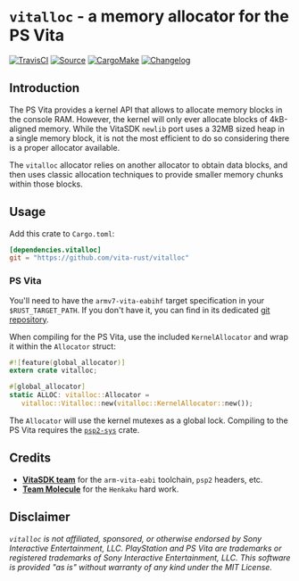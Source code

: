 # `vitalloc` - a memory allocator for the PS Vita

[![TravisCI](https://img.shields.io/travis/vita-rust/vitalloc/master.svg?maxAge=600&style=flat-square)](https://travis-ci.org/vita-rust/vitalloc/builds)
[![Source](https://img.shields.io/badge/source-GitHub-303030.svg?maxAge=86400&style=flat-square)](https://github.com/vita-rust/vitalloc)
[![CargoMake](https://img.shields.io/badge/built%20with-cargo--make-yellow.svg?maxAge=86400&style=flat-square)](https://sagiegurari.github.io/cargo-make)
[![Changelog](https://img.shields.io/badge/keep%20a-changelog-8A0707.svg?maxAge=86400&style=flat-square)](http://keepachangelog.com/)
<!-- [![Codecov](https://img.shields.io/codecov/c/github/althonos/packageurl-rs.svg?maxAge=600&style=flat-square)](https://codecov.io/github/althonos/packageurl-rs) -->
<!-- [![Crate](https://img.shields.io/crates/v/packageurl.svg?maxAge=86400&style=flat-square)](https://crates.io/crates/packageurl) -->
<!-- [![Documentation](https://img.shields.io/badge/docs-latest-4d76ae.svg?maxAge=86400&style=flat-square)](https://docs.rs/packageurl) -->


## Introduction

The PS Vita provides a kernel API that allows to allocate memory blocks in the
console RAM. However, the kernel will only ever allocate blocks of 4kB-aligned
memory. While the VitaSDK `newlib` port uses a 32MB sized heap in a single
memory block, it is not the most efficient to do so considering there is a
proper allocator available.

The `vitalloc` allocator relies on another allocator to obtain data blocks, and
then uses classic allocation techniques to provide smaller memory chunks within
those blocks.

## Usage

Add this crate to `Cargo.toml`:
```toml
[dependencies.vitalloc]
git = "https://github.com/vita-rust/vitalloc"
```

### PS Vita

You'll need to have the `armv7-vita-eabihf` target specification in your
`$RUST_TARGET_PATH`. If you don't have it, you can find in its dedicated
[git repository](https://github.com/vita-rust/common).

When compiling for the PS Vita, use the included `KernelAllocator` and wrap it
within the `Allocator` struct:
```rust
#![feature(global_allocator)]
extern crate vitalloc;

#[global_allocator]
static ALLOC: vitalloc::Allocator =
   vitalloc::Vitalloc::new(vitalloc::KernelAllocator::new());
```

The `Allocator` will use the kernel mutexes as a global lock. Compiling to the
PS Vita requires the [`psp2-sys`](https://github.com/vita-rust/psp2-sys) crate.


## Credits

* [**VitaSDK team**](http://vitasdk.org/) for the `arm-vita-eabi` toolchain, `psp2` headers, etc.
* [**Team Molecule**](http://henkaku.xyz/) for the `Henkaku` hard work.


## Disclaimer

*`vitalloc` is not affiliated, sponsored, or otherwise endorsed by Sony
Interactive Entertainment, LLC. PlayStation and PS Vita are trademarks or
registered trademarks of Sony Interactive Entertainment, LLC. This software is
provided "as is" without warranty of any kind under the MIT License.*
